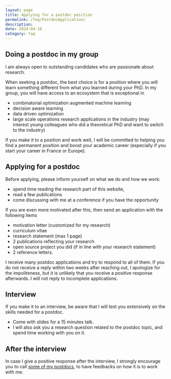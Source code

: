 ```yaml
---
layout: page
title: Applying for a postdoc position
permalink: /faq/PostdocApplication/
description:
date: 2024-04-16
category: faq
---
```


## Doing a postdoc in my group

I am always open to outstanding candidates who are passionate about research.

When seeking a postdoc, the best choice is for a position where you will learn something different from what you learned during your PhD. In my group, you will have access to an ecosystem that is exceptional in

- combinatorial optimization augmented machine learning 
- decision aware learning 
- data driven optimization
- large scale operations research applications in the industry (may interest young colleagues who did a theoretical PhD and want to switch to the industry)

If you make it to a position and work well, I will be committed to helping you find a permanent position and boost your academic career (especially if you start your career in France or Europe).

## Applying for a postdoc

Before applying, please inform yourself on what we do and how we work:  

- spend time reading the research part of this website, 
- read a few publications
- come discussing with me at a conference if you have the opportunity

If you are even more motivated after this, then send an application with the following items

- motivation letter (customized for my research)
- curriculum vitae 
- research statement (max 1 page)
- 2 publications reflecting your research
- open source project you did (if in line with your research statement)
- 2 reference letters.

I receive many postdoc applications and try to respond to all of them. If you do not receive a reply within two weeks after reaching out, I apologize for the impoliteness, but it is unlikely that you receive a positive response afterwards. I will not reply to incomplete applications.

## Interview

If you make it to an interview, be aware that I will test you extensively on the skills needed for a postdoc.

- Come with slides for a 15 minutes talk.
- I will also ask you a research question related to the postdoc topic, and spend time working with you on it.

## After the interview

In case I give a positive response after the interview, I strongly encourage you to call [some of my postdocs](/students/), to have feedbacks on how it is to work with me. 